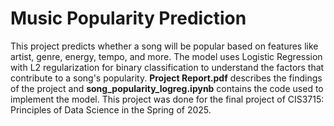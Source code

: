 # Music Popularity Prediction

This project predicts whether a song will be popular based on features like artist, genre, energy, tempo, and more. The model uses Logistic Regression with L2 regularization for binary classification to understand the factors that contribute to a song's popularity.
**Project Report.pdf** describes the findings of the project and **song_popularity_logreg.ipynb** contains the code used to implement the model.
This project was done for the final project of CIS3715: Principles of Data Science in the Spring of 2025.
